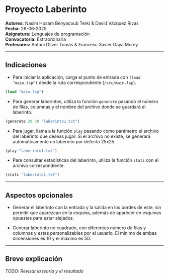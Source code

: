 # Proyecto Laberinto

**Autores:** Nasim Hosam Benyacoub Terki & David Vázquez Rivas  
**Fecha:** 26-06-2025  
**Asignatura:** Lenguajes de programación  
**Convocatoria:** Extraordinaria  
**Profesores:** Antoni Oliver Tomàs & Francesc Xavier Gaya Morey

---

## Indicaciones

- Para iniciar la aplicación, carga el punto de entrada con `(load "main.lsp")` desde la ruta correspondiente (`/src/main.lsp`).

```lisp
(load "main.lsp")
```

- Para generar laberintos, utiliza la función `generate` pasando el número de filas, columnas y el nombre del archivo donde se guardará el laberinto.

```lisp
(generate 20 30 "laberinto1.txt")
```

- Para jugar, llama a la función `play` pasando como parámetro el archivo del laberinto que deseas jugar. Si el archivo no existe, se generará automáticamente un laberinto por defecto 25x25.

```lisp
(play "laberinto1.txt")
```

- Para consultar estadísticas del laberinto, utiliza la función `stats` con el archivo correspondiente.

```lisp
(stats "laberinto1.txt")
```

---

## Aspectos opcionales

- Generar el laberinto con la entrada y la salida en los bordes de este, sin permitir que aparezcan en la esquina, además de aparecer en esquinas opuestas para estar alejados.

- Generar laberinto no cuadrado, con diferentes número de filas y columnas y estas personalizables por el usuario. El mínimo de ambas dimensiones es 10 y el máximo es 50.

---

## Breve explicación

_TODO: Revisar la teoría y el resultado_
